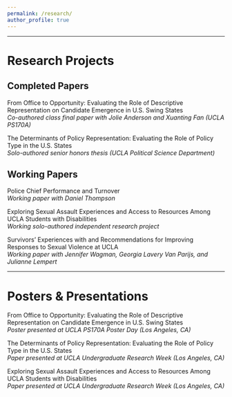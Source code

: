 ```yaml
---
permalink: /research/
author_profile: true
---
```


---

# Research Projects

## Completed Papers

From Office to Opportunity: Evaluating the Role of Descriptive Representation on Candidate Emergence in U.S. Swing States<br>
*Co-authored class final paper with Jolie Anderson and Xuanting Fan (UCLA PS170A)*

The Determinants of Policy Representation: Evaluating the Role of Policy Type in the U.S. States<br>
*Solo-authored senior honors thesis (UCLA Political Science Department)*

## Working Papers

Police Chief Performance and Turnover<br>
*Working paper with Daniel Thompson*

Exploring Sexual Assault Experiences and Access to Resources Among UCLA Students with Disabilities<br>
*Working solo-authored independent research project*

Survivors’ Experiences with and Recommendations for Improving Responses to Sexual Violence at UCLA<br>
*Working paper with Jennifer Wagman, Georgia Lavery Van Parijs, and Julianne Lempert*

---

# Posters & Presentations

From Office to Opportunity: Evaluating the Role of Descriptive Representation on Candidate Emergence in U.S. Swing States<br>
*Poster presented at UCLA PS170A Poster Day (Los Angeles, CA)*

The Determinants of Policy Representation: Evaluating the Role of Policy Type in the U.S. States<br>
*Paper presented at UCLA Undergraduate Research Week (Los Angeles, CA)*

Exploring Sexual Assault Experiences and Access to Resources Among UCLA Students with Disabilities<br>
*Paper presented at UCLA Undergraduate Research Week (Los Angeles, CA)*
